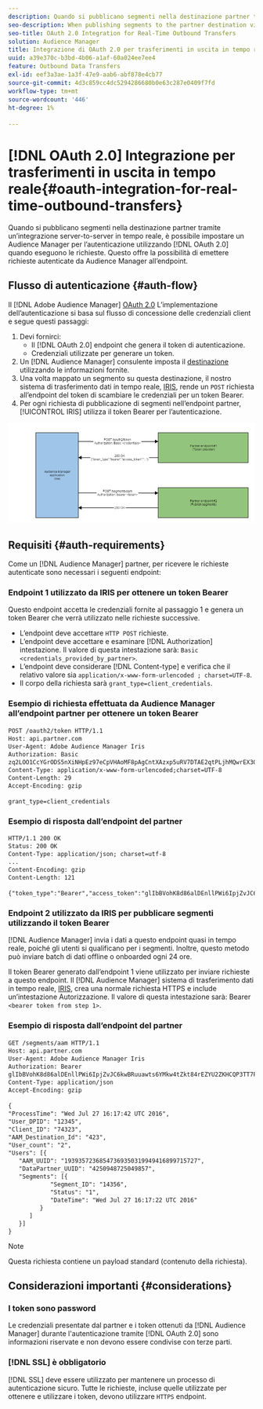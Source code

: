 ```yaml
---
description: Quando si pubblicano segmenti nella destinazione partner tramite un’integrazione server-to-server in tempo reale, è possibile configurare Audience Manager per l’autenticazione utilizzando OAuth 2.0 quando si effettuano le richieste. Questo offre la possibilità di emettere richieste autenticate da Audience Manager all’endpoint.
seo-description: When publishing segments to the partner destination via a realtime server-to-server integration, Audience Manager can be set up to authenticate using OAuth 2.0 when making the requests. This presents the ability to issue authenticated requests from Audience Manager to your endpoint.
seo-title: OAuth 2.0 Integration for Real-Time Outbound Transfers
solution: Audience Manager
title: Integrazione di OAuth 2.0 per trasferimenti in uscita in tempo reale
uuid: a39e370c-b3bd-4b06-a1af-60a024ee7ee4
feature: Outbound Data Transfers
exl-id: eef3a3ae-1a3f-47e9-aab6-abf878e4cb77
source-git-commit: 4d3c859cc4dc5294286680b0e63c287e0409f7fd
workflow-type: tm+mt
source-wordcount: '446'
ht-degree: 1%

---
```


# [!DNL OAuth 2.0] Integrazione per trasferimenti in uscita in tempo reale{#oauth-integration-for-real-time-outbound-transfers}

Quando si pubblicano segmenti nella destinazione partner tramite un’integrazione server-to-server in tempo reale, è possibile impostare un Audience Manager per l’autenticazione utilizzando [!DNL OAuth 2.0] quando eseguono le richieste. Questo offre la possibilità di emettere richieste autenticate da Audience Manager all’endpoint.

## Flusso di autenticazione {#auth-flow}

Il [!DNL Adobe Audience Manager] [OAuth 2.0](https://tools.ietf.org/html/rfc6749#section-4.4) L’implementazione dell’autenticazione si basa sul flusso di concessione delle credenziali client e segue questi passaggi:

1. Devi fornirci:
   * Il [!DNL OAuth 2.0] endpoint che genera il token di autenticazione.
   * Credenziali utilizzate per generare un token.
1. Un [!DNL Audience Manager] consulente imposta il [destinazione](../../../features/destinations/destinations.md) utilizzando le informazioni fornite.
1. Una volta mappato un segmento su questa destinazione, il nostro sistema di trasferimento dati in tempo reale, [IRIS](../../../reference/system-components/components-data-action.md#iris), rende un `POST` richiesta all’endpoint del token di scambiare le credenziali per un token Bearer.
1. Per ogni richiesta di pubblicazione di segmenti nell’endpoint partner, [!UICONTROL IRIS] utilizza il token Bearer per l’autenticazione.

![](assets/oauth2-iris.png)

## Requisiti {#auth-requirements}

Come un [!DNL Audience Manager] partner, per ricevere le richieste autenticate sono necessari i seguenti endpoint:

### Endpoint 1 utilizzato da IRIS per ottenere un token Bearer

Questo endpoint accetta le credenziali fornite al passaggio 1 e genera un token Bearer che verrà utilizzato nelle richieste successive.

* L’endpoint deve accettare `HTTP POST` richieste.
* L’endpoint deve accettare e esaminare [!DNL Authorization] intestazione. Il valore di questa intestazione sarà: `Basic <credentials_provided_by_partner>`.
* L’endpoint deve considerare [!DNL Content-type] e verifica che il relativo valore sia `application/x-www-form-urlencoded ; charset=UTF-8`.
* Il corpo della richiesta sarà `grant_type=client_credentials`.

### Esempio di richiesta effettuata da Audience Manager all’endpoint partner per ottenere un token Bearer

```
POST /oauth2/token HTTP/1.1
Host: api.partner.com
User-Agent: Adobe Audience Manager Iris
Authorization: Basic zq2LOO1CcYGrODS5nXiNHpEz97eCpVHAoMF8pAgCntXAzxp5uRV7DTAE2qtPLjhMQwrEX3O6MHV4S
Content-Type: application/x-www-form-urlencoded;charset=UTF-8
Content-Length: 29
Accept-Encoding: gzip
  
grant_type=client_credentials
```

### Esempio di risposta dall’endpoint del partner

```
HTTP/1.1 200 OK
Status: 200 OK
Content-Type: application/json; charset=utf-8
...
Content-Encoding: gzip
Content-Length: 121
  
{"token_type":"Bearer","access_token":"glIbBVohK8d86alDEnllPWi6IpjZvJC6kwBRuuawts6YMkw4tZkt84rEZYU2ZKHCQP3TT7PnzCQPI0yY"}
```

### Endpoint 2 utilizzato da IRIS per pubblicare segmenti utilizzando il token Bearer

[!DNL Audience Manager] invia i dati a questo endpoint quasi in tempo reale, poiché gli utenti si qualificano per i segmenti. Inoltre, questo metodo può inviare batch di dati offline o onboarded ogni 24 ore.

Il token Bearer generato dall’endpoint 1 viene utilizzato per inviare richieste a questo endpoint. Il [!DNL Audience Manager] sistema di trasferimento dati in tempo reale, [IRIS](../../../reference/system-components/components-data-action.md#iris), crea una normale richiesta HTTPS e include un’intestazione Autorizzazione. Il valore di questa intestazione sarà: Bearer `<bearer token from step 1>`.

### Esempio di risposta dall’endpoint del partner

```
GET /segments/aam HTTP/1.1
Host: api.partner.com
User-Agent: Adobe Audience Manager Iris
Authorization: Bearer glIbBVohK8d86alDEnllPWi6IpjZvJC6kwBRuuawts6YMkw4tZkt84rEZYU2ZKHCQP3TT7PnzCQPI0yY
Content-Type: application/json
Accept-Encoding: gzip
   
{
"ProcessTime": "Wed Jul 27 16:17:42 UTC 2016",
"User_DPID": "12345",
"Client_ID": "74323",
"AAM_Destination_Id": "423",
"User_count": "2",
"Users": [{
   "AAM_UUID": "19393572368547369350319949416899715727",
   "DataPartner_UUID": "4250948725049857",
   "Segments": [{
            "Segment_ID": "14356",
            "Status": "1",
            "DateTime": "Wed Jul 27 16:17:22 UTC 2016"
         }
      ]
   }]
}
```

>[!NOTE]
>
>Questa richiesta contiene un payload standard (contenuto della richiesta).

## Considerazioni importanti {#considerations}

### I token sono password

Le credenziali presentate dal partner e i token ottenuti da [!DNL Audience Manager] durante l&#39;autenticazione tramite [!DNL OAuth 2.0] sono informazioni riservate e non devono essere condivise con terze parti.

### [!DNL SSL] è obbligatorio

[!DNL SSL] deve essere utilizzato per mantenere un processo di autenticazione sicuro. Tutte le richieste, incluse quelle utilizzate per ottenere e utilizzare i token, devono utilizzare `HTTPS` endpoint.
